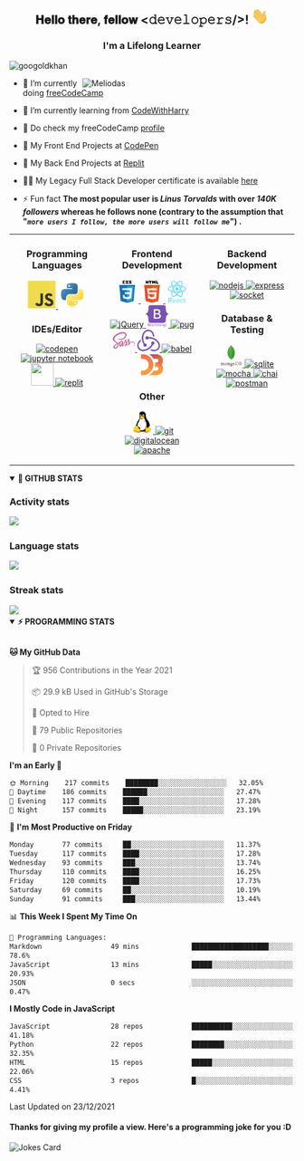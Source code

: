<div align="center"><h2> 𝐇𝐞𝐥𝐥𝐨 𝐭𝐡𝐞𝐫𝐞, 𝐟𝐞𝐥𝐥𝐨𝐰 <𝚍𝚎𝚟𝚎𝚕𝚘𝚙𝚎𝚛𝚜/>! <img src="https://github.com/ABSphreak/ABSphreak/blob/master/gifs/Hi.gif" width="30px"></h2></div>

<h3 align="center">I'm a Lifelong Learner</h3>

<p align="left"> <img src="https://komarev.com/ghpvc/?username=googoldkhan&label=Profile%20views&color=0e75b6&style=flat" alt="googoldkhan" /> </p>

<img src="https://i.ibb.co/ByM3kxj/wow.gif" alt="Meliodas" align="right" width="375" height="auto" />

- 🎯 I’m currently doing [freeCodeCamp](https://www.freecodecamp.org/learn)

- 🌱 I’m currently learning from [CodeWithHarry](https://www.codewithharry.com/)

- 🔭 Do check my freeCodeCamp [profile](https://www.freecodecamp.org/sarfarazkhan)

- 👯 My Front End Projects at [CodePen](https://codepen.io/googoldkhan)

- 🤝 My Back End Projects at [Replit](https://replit.com/@GoogolDKhan)

- 👨‍💻 My Legacy Full Stack Developer certificate is available [here](https://www.freecodecamp.org/certification/sarfarazkhan/full-stack)

- ⚡ Fun fact **The most popular user is _Linus Torvalds_ with over **_140K followers_** whereas he follows none (contrary to the assumption that "_`more users I follow, the more users will follow me`_") .**

<table><tr><td valign="top" width="33%">
<h3 align="center">Programming Languages</h3>
<p align="center"><a href="https://developer.mozilla.org/en-US/docs/Web/JavaScript" > <img src="https://raw.githubusercontent.com/devicons/devicon/master/icons/javascript/javascript-original.svg" alt="javascript" width="50" height="50"/> </a> <a href="https://www.python.org" > <img src="https://raw.githubusercontent.com/devicons/devicon/master/icons/python/python-original.svg" alt="python" width="50" height="50"/> </a> </p>
  
<h3 align="center">IDEs/Editor</h3>
<p align="center"> <a href="https://codepen.io/" > <img src="https://www.vectorlogo.zone/logos/codepen/codepen-tile.svg" alt="codepen" width="40" height="40"/> </a> <a href="https://jupyter.org/" > <img src="https://upload.wikimedia.org/wikipedia/commons/thumb/3/38/Jupyter_logo.svg/1767px-Jupyter_logo.svg.png" alt="jupyter notebook" width="40" height="40"/> <a href="https://code.visualstudio.com/" > <img src="https://i.ibb.co/vBw3R3Q/Visual-Studio-Code.png" width="40" height="40"/> </a> <a href="https://replit.com/" > <img src="https://upload.wikimedia.org/wikipedia/commons/b/b2/Repl.it_logo.svg" alt="replit" width="40" height="40"/> </a> </p>
  
</td><td valign="top" width="33%">
<h3 align="center">Frontend Development</h3>
<p align="center"> <a href="https://www.w3schools.com/css/" > <img src="https://raw.githubusercontent.com/devicons/devicon/master/icons/css3/css3-original-wordmark.svg" alt="css3" width="40" height="40"/> </a> <a href="https://www.w3.org/html/" > <img src="https://raw.githubusercontent.com/devicons/devicon/master/icons/html5/html5-original-wordmark.svg" alt="html5" width="40" height="40"/> </a> <a href="https://reactjs.org/" > <img src="https://raw.githubusercontent.com/devicons/devicon/master/icons/react/react-original-wordmark.svg" alt="react" width="40" height="40"/> <a href="https://jquery.com/" > <img src="https://profilinator.rishav.dev/skills-assets/jquery.png" alt="jQuery" width="40" height="40"/> </a> <a href="https://getbootstrap.com" > <img src="https://raw.githubusercontent.com/devicons/devicon/master/icons/bootstrap/bootstrap-plain-wordmark.svg" alt="bootstrap" width="40" height="40"/> </a> <a href="https://pugjs.org" > <img src="https://cdn.worldvectorlogo.com/logos/pug.svg" alt="pug" width="40" height="40"/> </a> <a href="https://sass-lang.com" > <img src="https://raw.githubusercontent.com/devicons/devicon/master/icons/sass/sass-original.svg" alt="sass" width="40" height="40"/> </a> <a href="https://redux.js.org" > <img src="https://raw.githubusercontent.com/devicons/devicon/master/icons/redux/redux-original.svg" alt="redux" width="40" height="40"/> </a> <a href="https://babeljs.io/" > <img src="https://upload.wikimedia.org/wikipedia/commons/thumb/0/02/Babel_Logo.svg/1280px-Babel_Logo.svg.png" alt="babel" width="40" height="40"/> </a> <a href="https://d3js.org/" > <img src="https://raw.githubusercontent.com/devicons/devicon/master/icons/d3js/d3js-original.svg" alt="d3js" width="40" height="40"/> </a> </p>
  
<h3 align="center">Other</h3>
<p align="center"> <a href="https://www.linux.org/" target="_blank"> <img src="https://raw.githubusercontent.com/devicons/devicon/master/icons/linux/linux-original.svg" alt="linux" width="40" height="40"/> </a> <a href="https://git-scm.com/" > <img src="https://www.vectorlogo.zone/logos/git-scm/git-scm-icon.svg" alt="git" width="40" height="40"/> </a> <a href="https://www.digitalocean.com/" > <img src="https://www.vectorlogo.zone/logos/digitalocean/digitalocean-official.svg" alt="digitalocean" width="40" height="40"/> </a> <a href="https://www.apache.org/" > <img src="https://www.vectorlogo.zone/logos/apache/apache-icon.svg" alt="apache" width="40" height="40"/> </a> </p>

</td><td valign="top" width="33%">
<h3 align="center">Backend Development</h3>
<p align="center"> <a href="https://nodejs.org" > <img src="https://www.vectorlogo.zone/logos/nodejs/nodejs-icon.svg" alt="nodejs" width="40" height="40"/> </a> <a href="https://expressjs.com" > <img src="https://avatars.githubusercontent.com/u/5658226?s=200&v=4" alt="express" width="40" height="40"/> </a> <a href="https://socket.io/" > <img src="https://upload.wikimedia.org/wikipedia/commons/thumb/9/96/Socket-io.svg/330px-Socket-io.svg.png" alt="socket" width="40" height="40"/> </a> </p>

<h3 align="center">Database & Testing</h3>
<p align="center"> <a href="https://www.mongodb.com/" > <img src="https://raw.githubusercontent.com/devicons/devicon/master/icons/mongodb/mongodb-original-wordmark.svg" alt="mongodb" width="40" height="40"/> </a> <a href="https://www.sqlite.org/" > <img src="https://www.vectorlogo.zone/logos/sqlite/sqlite-icon.svg" alt="sqlite" width="40" height="40"/> </a> <a href="https://mochajs.org" > <img src="https://www.vectorlogo.zone/logos/mochajs/mochajs-icon.svg" alt="mocha" width="40" height="40"/> </a> <a href="https://www.chaijs.com/" > <img src="https://profilinator.rishav.dev/skills-assets/chai.png" alt="chai" width="40" height="40"/> </a> <a href="https://postman.com" > <img src="https://www.vectorlogo.zone/logos/getpostman/getpostman-icon.svg" alt="postman" width="40" height="40"/> </a> </p>
  
</td></tr></table>

<details open>	
  <summary><b>🤖 GITHUB STATS </b></summary>

### Activity stats

<div align="left"><img src="https://github-readme-stats.vercel.app/api?username=googoldkhan&show_icons=true&locale=en"/></div>

### Language stats

<div align="left"><img src="https://github-readme-stats.vercel.app/api/top-langs?username=googoldkhan&show_icons=true&locale=en&langs_count=10&layout=compact"/></div>

### Streak stats

<div align="left"><img src="https://github-readme-streak-stats.herokuapp.com/?user=googoldkhan&"/></div>
  
</details>

<details open>	
  <summary><b>⚡ PROGRAMMING STATS</b></summary>
  <br>
  
<!--START_SECTION:waka-->
**🐱 My GitHub Data** 

> 🏆 956 Contributions in the Year 2021
 > 
> 📦 29.9 kB Used in GitHub's Storage 
 > 
> 💼 Opted to Hire
 > 
> 📜 79 Public Repositories 
 > 
> 🔑 0 Private Repositories  
 > 
**I'm an Early 🐤** 

```text
🌞 Morning    217 commits    ████████░░░░░░░░░░░░░░░░░   32.05% 
🌆 Daytime    186 commits    ██████░░░░░░░░░░░░░░░░░░░   27.47% 
🌃 Evening    117 commits    ████░░░░░░░░░░░░░░░░░░░░░   17.28% 
🌙 Night      157 commits    █████░░░░░░░░░░░░░░░░░░░░   23.19%

```
📅 **I'm Most Productive on Friday** 

```text
Monday       77 commits     ██░░░░░░░░░░░░░░░░░░░░░░░   11.37% 
Tuesday      117 commits    ████░░░░░░░░░░░░░░░░░░░░░   17.28% 
Wednesday    93 commits     ███░░░░░░░░░░░░░░░░░░░░░░   13.74% 
Thursday     110 commits    ████░░░░░░░░░░░░░░░░░░░░░   16.25% 
Friday       120 commits    ████░░░░░░░░░░░░░░░░░░░░░   17.73% 
Saturday     69 commits     ██░░░░░░░░░░░░░░░░░░░░░░░   10.19% 
Sunday       91 commits     ███░░░░░░░░░░░░░░░░░░░░░░   13.44%

```


📊 **This Week I Spent My Time On** 

```text
💬 Programming Languages: 
Markdown                 49 mins             ███████████████████░░░░░░   78.6% 
JavaScript               13 mins             █████░░░░░░░░░░░░░░░░░░░░   20.93% 
JSON                     0 secs              ░░░░░░░░░░░░░░░░░░░░░░░░░   0.47%

```

**I Mostly Code in JavaScript** 

```text
JavaScript               28 repos            ██████████░░░░░░░░░░░░░░░   41.18% 
Python                   22 repos            ████████░░░░░░░░░░░░░░░░░   32.35% 
HTML                     15 repos            █████░░░░░░░░░░░░░░░░░░░░   22.06% 
CSS                      3 repos             █░░░░░░░░░░░░░░░░░░░░░░░░   4.41%

```



 Last Updated on 23/12/2021
<!--END_SECTION:waka-->

</details>

<h4>Thanks for giving my profile a view. Here's a programming joke for you :D</h4>
<img src="https://readme-jokes.vercel.app/api" alt="Jokes Card" />
